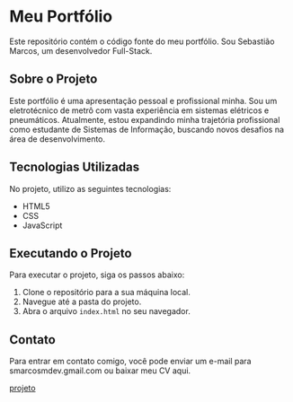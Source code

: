 # Meu Portfólio

Este repositório contém o código fonte do meu portfólio. Sou Sebastião Marcos, um desenvolvedor Full-Stack.

## Sobre o Projeto

Este portfólio é uma apresentação pessoal e profissional minha. Sou um eletrotécnico de metrô com vasta experiência em sistemas elétricos e pneumáticos. Atualmente, estou expandindo minha trajetória profissional como estudante de Sistemas de Informação, buscando novos desafios na área de desenvolvimento.

## Tecnologias Utilizadas

No projeto, utilizo as seguintes tecnologias:

- HTML5
- CSS
- JavaScript

## Executando o Projeto

Para executar o projeto, siga os passos abaixo:

1. Clone o repositório para a sua máquina local.
2. Navegue até a pasta do projeto.
3. Abra o arquivo `index.html` no seu navegador.

## Contato

Para entrar em contato comigo, você pode enviar um e-mail para smarcosmdev.gmail.com ou baixar meu CV aqui.

[projeto](https://smarcosm.netlify.app)
